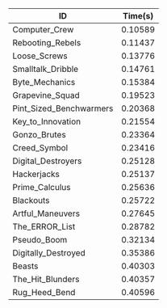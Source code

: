 |ID|Time(s)|
|-|-|
|Computer_Crew|0.10589|
|Rebooting_Rebels|0.11437|
|Loose_Screws|0.13776|
|Smalltalk_Dribble|0.14761|
|Byte_Mechanics|0.15384|
|Grapevine_Squad|0.19523|
|Pint_Sized_Benchwarmers|0.20368|
|Key_to_Innovation|0.21554|
|Gonzo_Brutes|0.23364|
|Creed_Symbol|0.23416|
|Digital_Destroyers|0.25128|
|Hackerjacks|0.25137|
|Prime_Calculus|0.25636|
|Blackouts|0.25722|
|Artful_Maneuvers|0.27645|
|The_ERROR_List|0.28782|
|Pseudo_Boom|0.32134|
|Digitally_Destroyed|0.35386|
|Beasts|0.40303|
|The_Hit_Blunders|0.40357|
|Rug_Heed_Bend|0.40596|

